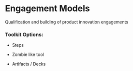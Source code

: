 # Engagement Models

Qualification and building of product innovation engagements

### Toolkit **Options:**

* Steps

* Zombie like tool

* Artifacts / Decks

### 

### 



